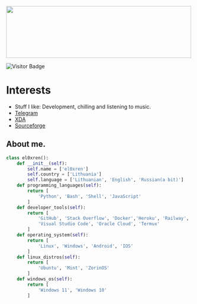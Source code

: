 <img height="140px" width="500px" src="https://github-readme-stats.vercel.app/api?username=el0xren&hide_title=true&hide_border=true&show_icons=true&include_all_commits=true&count_private=true&line_height=21&theme=tokyonight"/>

![Visitor Badge](https://visitor-badge.laobi.icu/badge?page_id=el0xren.el0xren)<img align="left"/>

# Interests

- Stuff I like: Development, chilling and listening to music.
- [Telegram](https://t.me/el0xren)
- [XDA](https://forum.xda-developers.com/member.php?u=10949429)
- [Sourceforge](https://sourceforge.net/u/el0xren/profile)

## About me.
```python
class el0xren():
    def __init__(self):
        self.name = ['el0xren']
        self.country = ['Lithuania']
        self.language = ['Lithuanian', 'English', 'Russian(a bit)']
    def programming_languages(self):
        return [
            'Python', 'Bash', 'Shell', 'JavaScript'
        ]
    def developer_tools(self):
        return [
            'GitHub', 'Stack Overflow', 'Docker','Heroku', 'Railway', 'Sublime'
            'Visual Studio Code', 'Oracle Cloud', 'Termux'
        ]
    def operating_system(self):
        return [
            'Linux', 'Windows', 'Android', 'IOS'
        ]
    def linux_distros(self):
        return [
            'Ubuntu', 'Mint', 'ZorinOS'
        ]
    def windows_os(self):
        return [
            'Windows 11', 'Windows 10'
        ]
```
